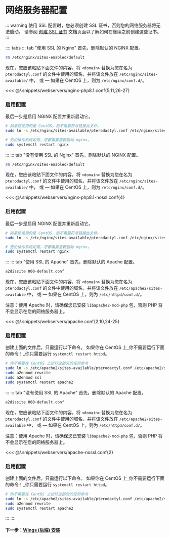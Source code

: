 # 网络服务器配置

::: warning
使用 SSL 配置时，您必须创建 SSL 证书，否则您的网络服务器将无法启动。 请参阅 [创建 SSL 证书](/tutorials/creating_ssl_certificates.html) 文档页面以了解如何在继续之前创建这些证书。
:::

:::: tabs
::: tab "使用 SSL 的 Nginx"
首先，删除默认的 NGINX 配置。

``` bash
rm /etc/nginx/sites-enabled/default
```

现在，您应该粘贴下面文件的内容，将 `<domain>` 替换为您在名为 `pterodactyl.conf` 的文件中使用的域名，并将该文件放在 `/etc/nginx/sites-available/` 中， 或 &mdash; 如果在 CentOS 上，则为 `/etc/nginx/conf.d/`。

<<< @/.snippets/webservers/nginx-php8.1.conf{5,11,26-27}

### 启用配置

最后一步是启用 NGINX 配置并重新启动它。

```bash
# 如果您使用的是 CentOS，则不需要符号链接此文件。
sudo ln -s /etc/nginx/sites-available/pterodactyl.conf /etc/nginx/sites-enabled/pterodactyl.conf

# 无论操作系统如何，您都需要重新启动 nginx。
sudo systemctl restart nginx
```

:::
::: tab "没有使用 SSL 的 Nginx"
首先，删除默认的 NGINX 配置。

``` bash
rm /etc/nginx/sites-enabled/default
```

现在，您应该粘贴下面文件的内容，将 `<domain>` 替换为您在名为 `pterodactyl.conf` 的文件中使用的域名，并将该文件放在 `/etc/nginx/sites-available/` 中， 或 &mdash; 如果在 CentOS 上，则为 `/etc/nginx/conf.d/`。

<<< @/.snippets/webservers/nginx-php8.1-nossl.conf{4}

### 启用配置

最后一步是启用 NGINX 配置并重新启动它。

```bash
# 如果您使用的是 CentOS，则不需要符号链接此文件。
sudo ln -s /etc/nginx/sites-available/pterodactyl.conf /etc/nginx/sites-enabled/pterodactyl.conf

# 无论操作系统如何，您都需要重新启动 nginx。
sudo systemctl restart nginx
```

:::
::: tab "使用 SSL 的 Apache"
首先，删除默认的 Apache 配置。

``` bash
a2dissite 000-default.conf
```

现在，您应该粘贴下面文件的内容，将 `<domain>` 替换为您在名为 `pterodactyl.conf` 的文件中使用的域名，并将该文件放在 `/etc/apache2/sites-available` 中， 或 &mdash; 如果在 CentOS 上，则为 `/etc/httpd/conf.d/`。

注意：使用 Apache 时，请确保您已安装 `libapache2-mod-php` 包，否则 PHP 将不会显示在您的网络服务器上。

<<< @/.snippets/webservers/apache.conf{2,10,24-25}

### 启用配置

创建上面的文件后，只需运行以下命令。 如果你在 CentOS 上_你不需要运行下面的命令！_你只需要运行 `systemctl restart httpd`。

```bash
# 你不需要在 CentOS 上运行这部分的任何命令
sudo ln -s /etc/apache2/sites-available/pterodactyl.conf /etc/apache2/sites-enabled/pterodactyl.conf
sudo a2enmod rewrite
sudo a2enmod ssl
sudo systemctl restart apache2
```

:::
::: tab "没有使用 SSL 的 Apache"
首先，删除默认的 Apache 配置。

``` bash
a2dissite 000-default.conf
```

现在，您应该粘贴下面文件的内容，将 `<domain>` 替换为您在名为 `pterodactyl.conf` 的文件中使用的域名，并将该文件放在 `/etc/apache2/sites-available` 中， 或 &mdash; 如果在 CentOS 上，则为 `/etc/httpd/conf.d/`。

注意：使用 Apache 时，请确保您已安装 `libapache2-mod-php` 包，否则 PHP 将不会显示在您的网络服务器上。

<<< @/.snippets/webservers/apache-nossl.conf{2}

### 启用配置

创建上面的文件后，只需运行以下命令。 如果你在 CentOS 上_你不需要运行下面的命令！_你只需要运行 `systemctl restart httpd`。

```bash
# 你不需要在 CentOS 上运行这部分的任何命令
sudo ln -s /etc/apache2/sites-available/pterodactyl.conf /etc/apache2/sites-enabled/pterodactyl.conf
sudo a2enmod rewrite
sudo systemctl restart apache2
```

:::
::::

#### 下一步：[Wings (后端) 安装](../../wings/installing.md)
